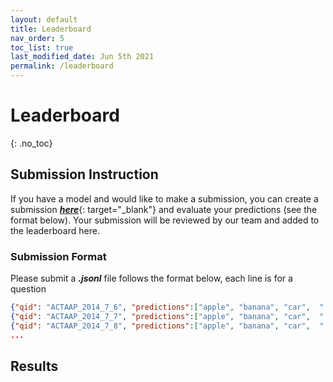 ```yaml
---
layout: default
title: Leaderboard
nav_order: 5
toc_list: true
last_modified_date: Jun 5th 2021
permalink: /leaderboard
---
```


# Leaderboard
{: .no_toc}





## Submission Instruction
If you have a model and would like to make a submission, you can create a submission [***here***](https://opencsr-leaderboard.herokuapp.com){: target="_blank"} and evaluate your predictions (see the format below). 
Your submission will be reviewed by our team and added to the leaderboard here.

### Submission Format
Please submit a ***.jsonl*** file follows the format below, each line is for a question
```json
{"qid": "ACTAAP_2014_7_6", "predictions":["apple", "banana", "car",  "...."]}
{"qid": "ACTAAP_2014_7_7", "predictions":["apple", "banana", "car",  "...."]}
{"qid": "ACTAAP_2014_7_8", "predictions":["apple", "banana", "car",  "...."]}
...
```




## Results 
